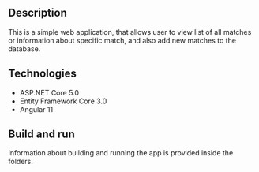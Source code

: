 ## Description
This is a simple web application, that allows user to view list of all matches or information about specific match,
and also add new matches to the database.

## Technologies
* ASP.NET Core 5.0
* Entity Framework Core 3.0
* Angular 11

## Build and run
Information about building and running the app is provided inside the folders.